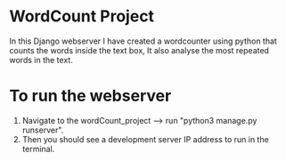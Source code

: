 # WordCount Project

In this Django webserver I have created a wordcounter using python that counts the words inside the text box, It also analyse the most repeated words in the text.

# To run the webserver
1. Navigate to the wordCount_project --> run "python3 manage.py runserver".
2. Then you should see a development server IP address to run in the terminal.
